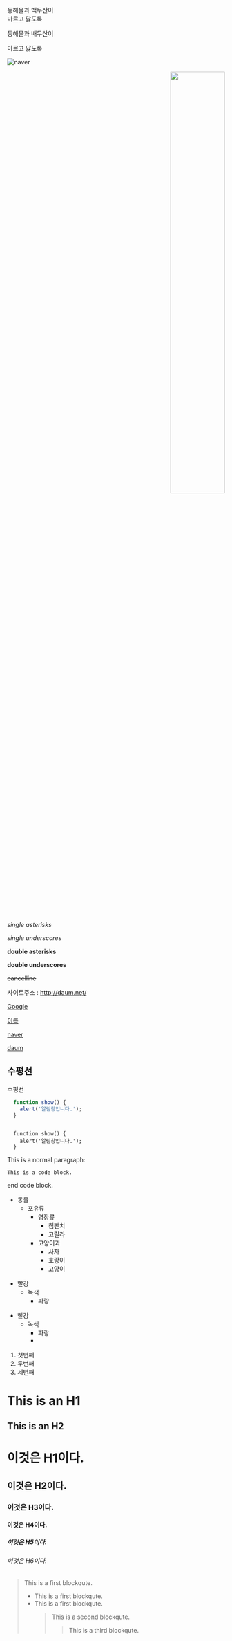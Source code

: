 동해물과 백두산이   
마르고 닳도록

동해물과 배두산이

마르고 닳도록

![naver](https://github.com/borgssam/git_study/assets/171772501/827e6ee0-05b1-40bb-a9e5-adf526aa08ec)


<p align="right">
  <img src="https://github.com/borgssam/git_study/assets/171772501/827e6ee0-05b1-40bb-a9e5-adf526aa08ec" width="50%"/>
</p>

*single asterisks*

_single underscores_

**double asterisks**

__double underscores__

~~cancelline~~


사이트주소 : <http://daum.net/>

[Google](https://google.com, "google link")

[이름](https://naver.com, "툴팁")



[naver][googlelink]

[googlelink]: https://naver.com "Go google"

[daum][addr]

[addr]: https://daum.net "다음"


수평선
---------------------------
수평선

```javascript
  function show() {
    alert('알림창입니다.');
  }
```

<pre><code>
  function show() {
    alert('알림창입니다.');
  }
</code></pre>

This is a normal paragraph:

    This is a code block.
    
end code block.

* 동물
  * 포유류
    * 영장류
      * 침팬치
      * 고릴라
    * 고양이과
      * 사자
      * 호랑이
      * 고양이

+ 빨강
  + 녹색
    + 파랑

- 빨강
  - 녹색
    - 파랑
    - 

1. 첫번째
2. 두번째
3. 세번째


This is an H1
=============

This is an H2
-------------


# 이것은 H1이다.
## 이것은 H2이다.
### 이것은 H3이다.
#### 이것은 H4이다.
##### 이것은 H5이다.
###### 이것은 H6이다.


> This is a first blockqute.
> - This is a first blockqute.
> - This is a first blockqute.
>	> This is a second blockqute.
>	>	> This is a third blockqute.

